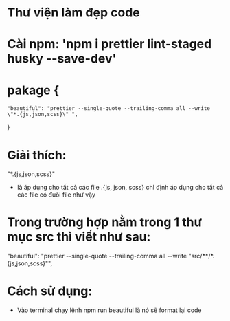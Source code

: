 # Thư viện làm đẹp code

# Cài npm: 'npm i prettier lint-staged husky --save-dev'

# pakage {
    "beautiful": "prettier --single-quote --trailing-comma all --write \"*.{js,json,scss}\" ",
}

# Giải thích:
\"*.{js,json,scss}\"
* là áp dụng cho tất cả các file
.{js, json, scss} chỉ định áp dụng cho tất cả các file có đuôi file như vậy

# Trong trường hợp nằm trong 1 thư mục src thì viết như sau:
"beautiful": "prettier --single-quote --trailing-comma all --write \"src/**/*.{js,json,scss}\"",

# Cách sử dụng:
- Vào terminal chạy lệnh npm run beautiful là nó sẽ format lại code 